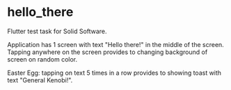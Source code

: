 # hello_there

Flutter test task for Solid Software.

Application has 1 screen with text "Hello there!" in the middle of the screen. Tapping anywhere on the screen provides to changing background of screen on random color.




























Easter Egg: tapping on text 5 times in a row provides to showing toast with text "General Kenobi!".
